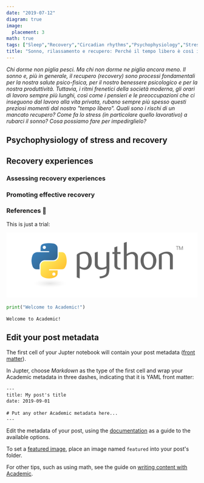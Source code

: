 ```yaml
---
date: "2019-07-12"
diagram: true
image:
  placement: 3
math: true
tags: ["Sleep","Recovery","Circadian rhythms","Psychophysiology","Stress response","Workplace stress","Recovery experiences"]
title: "Sonno, rilassamento e recupero: Perché il tempo libero è così importante?"
---
```


_Chi dorme non piglia pesci. Ma chi non dorme ne piglia ancora meno. Il sonno e, più in generale, il recupero (recovery) sono processi fondamentali per la nostra salute psico-fisica, per il nostro benessere psicologico e per la nostra produttività. Tuttavia, i ritmi frenetici della società moderna, gli orari di lavoro sempre più lunghi, così come i pensieri e le preoccupazioni che ci inseguono dal lavoro alla vita privata, rubano sempre più spesso questi preziosi momenti dal nostro "tempo libero". Quali sono i rischi di un mancato recupero? Come fa lo stress (in particolare quello lavorativo) a rubarci il sonno? Cosa possiamo fare per impedirglielo?_

## Psychophysiology of stress and recovery

## Recovery experiences

### Assessing recovery experiences

### Promoting effective recovery


### References 🙌

This is just a trial:

![png](./index_1_0.png)

```python
print("Welcome to Academic!")
```

    Welcome to Academic!


## Edit your post metadata

The first cell of your Jupter notebook will contain your post metadata ([front matter](https://sourcethemes.com/academic/docs/front-matter/)).

In Jupter, choose _Markdown_ as the type of the first cell and wrap your Academic metadata in three dashes, indicating that it is YAML front matter: 

```
---
title: My post's title
date: 2019-09-01

# Put any other Academic metadata here...
---
```

Edit the metadata of your post, using the [documentation](https://sourcethemes.com/academic/docs/managing-content) as a guide to the available options.

To set a [featured image](https://sourcethemes.com/academic/docs/managing-content/#featured-image), place an image named `featured` into your post's folder.

For other tips, such as using math, see the guide on [writing content with Academic](https://sourcethemes.com/academic/docs/writing-markdown-latex/). 

